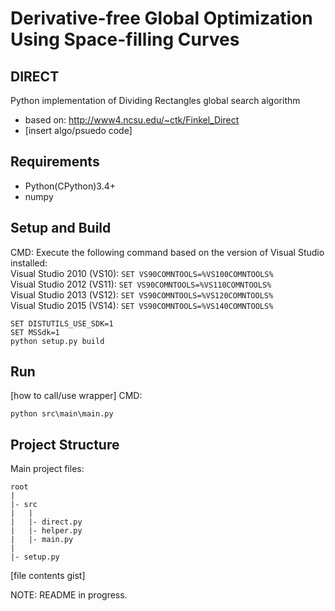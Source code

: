 # Derivative-free Global Optimization Using Space-filling Curves
## DIRECT
Python implementation of Dividing Rectangles global search algorithm
- based on: http://www4.ncsu.edu/~ctk/Finkel_Direct
- [insert algo/psuedo code]

## Requirements
- Python(CPython)3.4+
- numpy

## Setup and Build
CMD:
Execute the following command based on the version of Visual Studio installed:<br />
    Visual Studio 2010 (VS10): `SET VS90COMNTOOLS=%VS100COMNTOOLS%`<br />
    Visual Studio 2012 (VS11): `SET VS90COMNTOOLS=%VS110COMNTOOLS%`<br />
    Visual Studio 2013 (VS12): `SET VS90COMNTOOLS=%VS120COMNTOOLS%`<br />
    Visual Studio 2015 (VS14): `SET VS90COMNTOOLS=%VS140COMNTOOLS%`<br />

```Shell
SET DISTUTILS_USE_SDK=1
SET MSSdk=1
python setup.py build
```

## Run
[how to call/use wrapper]
CMD:
```Shell
python src\main\main.py
```

## Project Structure
Main project files:
```
root
|
|- src
|	|
|	|- direct.py
|	|- helper.py
|	|- main.py
|
|- setup.py
```
[file contents gist]

NOTE: README in progress.
